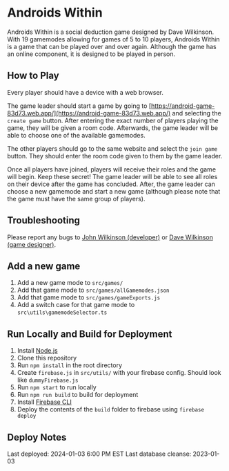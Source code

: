 # Androids Within
Androids Within is a social deduction game designed by Dave Wilkinson. With 19 gamemodes allowing for games of 5 to 10 players, Androids Within is a game that can be played over and over again. Although the game has an online component, it is designed to be played in person.

## How to Play
Every player should have a device with a web browser. 

The game leader should start a game by going to [https://android-game-83d73.web.app/](https://android-game-83d73.web.app/) and selecting the `create game` button. After entering the exact number of players playing the game, they will be given a room code. Afterwards, the game leader will be able to choose one of the available gamemodes.

The other players should go to the same website and select the `join game` button. They should enter the room code given to them by the game leader.

Once all players have joined, players will receive their roles and the game will begin. Keep these secret! The game leader will be able to see all roles on their device after the game has concluded. After, the game leader can choose a new gamemode and start a new game (although please note that the game must have the same group of players).

## Troubleshooting
Please report any bugs to [John Wilkinson (developer)](mailto:john_wilkinson@brown.edu) or [Dave Wilkinson (game designer)](mailto:wilkdave@gmail.com).

## Add a new game
1. Add a new game mode to `src/games/`
2. Add that game mode to `src/games/allGamemodes.json`
3. Add that game mode to `src/games/gameExports.js`
4. Add a switch case for that game mode to `src\utils\gamemodeSelector.ts`

## Run Locally and Build for Deployment
1. Install [Node.js](https://nodejs.org/en/)
2. Clone this repository 
3. Run `npm install` in the root directory
4. Create `firebase.js` in `src/utils/` with your firebase config. Should look like `dummyFirebase.js`
5. Run `npm start` to run locally
6. Run `npm run build` to build for deployment
7. Install [Firebase CLI](https://firebase.google.com/docs/cli)
8. Deploy the contents of the `build` folder to firebase using `firebase deploy`

## Deploy Notes
Last deployed: 2024-01-03 6:00 PM EST
Last database cleanse: 2023-01-03